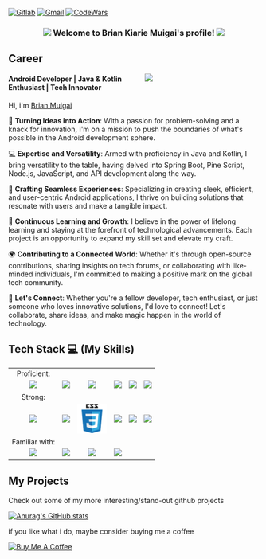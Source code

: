 [![Gitlab](https://img.shields.io/badge/Gitlab%20-blue?style=flat&logo=Gitlab&logoColor=white)](https://gitlab.com/muigaibrian0)
[![Gmail](https://img.shields.io/badge/-learningsocial7@gmail.com-d14836?style=flat&logo=Gmail&logoColor=white&link=mailto:learningsocial7@gmail.com)](mailto:learningsocial7@gmail.com)
[![CodeWars](https://img.shields.io/badge/CodeWars%20-brightgreen.svg)](https://www.codewars.com/users/LearningWizard)

<h3 align="center">
<img src="https://media.giphy.com/media/hvRJCLFzcasrR4ia7z/giphy.gif" width="28">
Welcome to Brian Kiarie Muigai's profile! <img src="https://media.giphy.com/media/12oufCB0MyZ1Go/giphy.gif" width="50">
</h3>

## Career

<img align='right' src="https://media.giphy.com/media/WFZvB7VIXBgiz3oDXE/giphy.gif" width="230">

#### Android Developer | Java & Kotlin Enthusiast | Tech Innovator

Hi, i'm [Brian Muigai](https://brianmuigai.com)

🚀 **Turning Ideas into Action**: With a passion for problem-solving and a knack for innovation, I'm on a mission to push the boundaries of what's possible in the Android development sphere.

💻 **Expertise and Versatility**: Armed with proficiency in Java and Kotlin, I bring versatility to the table, having delved into Spring Boot, Pine Script, Node.js, JavaScript, and API development along the way.

📱 **Crafting Seamless Experiences**: Specializing in creating sleek, efficient, and user-centric Android applications, I thrive on building solutions that resonate with users and make a tangible impact.

🌟 **Continuous Learning and Growth**: I believe in the power of lifelong learning and staying at the forefront of technological advancements. Each project is an opportunity to expand my skill set and elevate my craft.

🌍 **Contributing to a Connected World**: Whether it's through open-source contributions, sharing insights on tech forums, or collaborating with like-minded individuals, I'm committed to making a positive mark on the global tech community.

💬 **Let's Connect**: Whether you're a fellow developer, tech enthusiast, or just someone who loves innovative solutions, I'd love to connect! Let's collaborate, share ideas, and make magic happen in the world of technology.




## Tech Stack :computer: (My Skills)

<table>
<tr>
  <td align='center'>
        Proficient:
    </td>
</tr>
<tr>
    <td align='center'>
        <img src="https://www.vectorlogo.zone/logos/android/android-ar21.svg">
    </td>
    <td align='center'>
        <img src="https://www.vectorlogo.zone/logos/kotlinlang/kotlinlang-ar21.svg">
    </td>
      <td align='center'>
        <img src="https://www.vectorlogo.zone/logos/java/java-ar21.svg">
    </td>
     <td align='center'>
        <img src="https://www.vectorlogo.zone/logos/w3c_xml/w3c_xml-ar21.svg">
    </td>
    <td align='center'>
        <img src="https://www.vectorlogo.zone/logos/git-scm/git-scm-ar21.svg">
    </td>
      <td align='center'>
        <img src="https://www.vectorlogo.zone/logos/gitlab/gitlab-ar21.svg">
    </td>
</tr>
<tr>
   <td align='center'>
        Strong:
    </td>
</tr>
<tr>
    <td align='center'>
        <img src="https://www.vectorlogo.zone/logos/w3_html5/w3_html5-ar21.svg">
    </td>
    <td align='center'>
        <img src="https://raw.githubusercontent.com/detain/svg-logos/780f25886640cef088af994181646db2f6b1a3f8/svg/javascript.svg" width="60">
    </td>
    <td align='center'>
        <img src="https://raw.githubusercontent.com/devicons/devicon/0d6c64dbbf311879f7d563bfc3ccf559f9ed111c/icons/css3/css3-original-wordmark.svg" width="60">
    </td>
    <td align='center'>
        <img src="https://www.vectorlogo.zone/logos/json/json-ar21.svg">
    </td>
    <td align='center'>
        <img src="https://www.vectorlogo.zone/logos/gradle/gradle-ar21.svg">
    </td>
    <td align='center'>
        <img src="https://www.vectorlogo.zone/logos/getpostman/getpostman-ar21.svg">
    </td>
</tr>
 <tr>
   <td align='center'>
        Familiar with:
    </td>
</tr>
<tr>
    <td align='center'>
        <img src="https://www.vectorlogo.zone/logos/linux/linux-ar21.svg">
    </td>
   <td align='center'>
        <img src="https://www.vectorlogo.zone/logos/gnu/gnu-ar21.svg">
    </td>
    <td align='center'>
        <img src="https://www.vectorlogo.zone/logos/angular/angular-ar21.svg">
    </td>
    <td align='center'>
        <img src="https://raw.githubusercontent.com/detain/svg-logos/780f25886640cef088af994181646db2f6b1a3f8/svg/terminal-1.svg" width="60">
    </td>
    
</tr>
</table>

## My Projects

Check out some of my more interesting/stand-out github projects

[![Anurag's GitHub stats](https://github-readme-stats.vercel.app/api?username=muigaibrian0)](https://github.com/muigaibrian0/github-readme-stats)


if you like what i do, maybe consider buying me a coffee

<a href="https://buymeacoffee.com/brianmuigai" target="_blank"><img src="https://cdn.buymeacoffee.com/buttons/v2/default-red.png" alt="Buy Me A Coffee" width="150" ></a>
